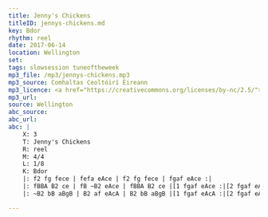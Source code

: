 ```yaml
---
title: Jenny's Chickens
titleID: jennys-chickens.md
key: Bdor
rhythm: reel
date: 2017-06-14
location: Wellington
set:
tags: slowsession tuneoftheweek
mp3_file: /mp3/jennys-chickens.mp3
mp3_source: Comhaltas Ceoltóirí Éireann
mp3_licence: <a href="https://creativecommons.org/licenses/by-nc/2.5/">CC-BY-NC-2.5</a>
mp3_url:
source: Wellington
abc_source:
abc_url:
abc: |
    X: 3
    T: Jenny's Chickens
    R: reel
    M: 4/4
    L: 1/8
    K: Bdor
    |: f2 fg fece | fefa eAce | f2 fg fece | fgaf eAce :|
    |: fBBA B2 ce | fB ~B2 eAce | fBBA B2 ce |[1 fgaf eAce :|[2 fgaf eAcA ||
    |: ~B2 bB aBgB | B2 af eAcA | B2 bB aBgB |[1 fgaf eAcA :|[2 fgaf eAce |]

---
```

